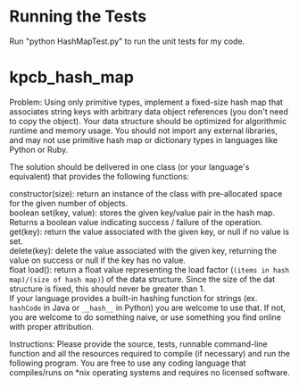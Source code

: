 # Running the Tests
Run "python HashMapTest.py" to run the unit tests for my code.

# kpcb_hash_map
Problem:
Using only primitive types, implement a fixed-size hash map that associates string keys with arbitrary data object references (you don't need to copy the object). Your data structure should be optimized for algorithmic runtime and memory usage. You should not import any external libraries, and may not use primitive hash map or dictionary types in languages like Python or Ruby.

The solution should be delivered in one class (or your language's equivalent) that provides the following functions:

constructor(size): return an instance of the class with pre-allocated space for the given number of objects. <br>
boolean set(key, value): stores the given key/value pair in the hash map. Returns a boolean value indicating success / failure of the operation. <br>
get(key): return the value associated with the given key, or null if no value is set. <br>
delete(key): delete the value associated with the given key, returning the value on success or null if the key has no value. <br>
float load(): return a float value representing the load factor (`(items in hash map)/(size of hash map)`) of the data structure. Since the size of the dat structure is fixed, this should never be greater than 1. <br>
If your language provides a built-in hashing function for strings (ex. `hashCode` in Java or `__hash__` in Python) you are welcome to use that. If not, you are welcome to do something naive, or use something you find online with proper attribution.

Instructions:
Please provide the source, tests, runnable command-line function and all the resources required to compile (if necessary) and run the following program. You are free to use any coding language that compiles/runs on *nix operating systems and requires no licensed software.
